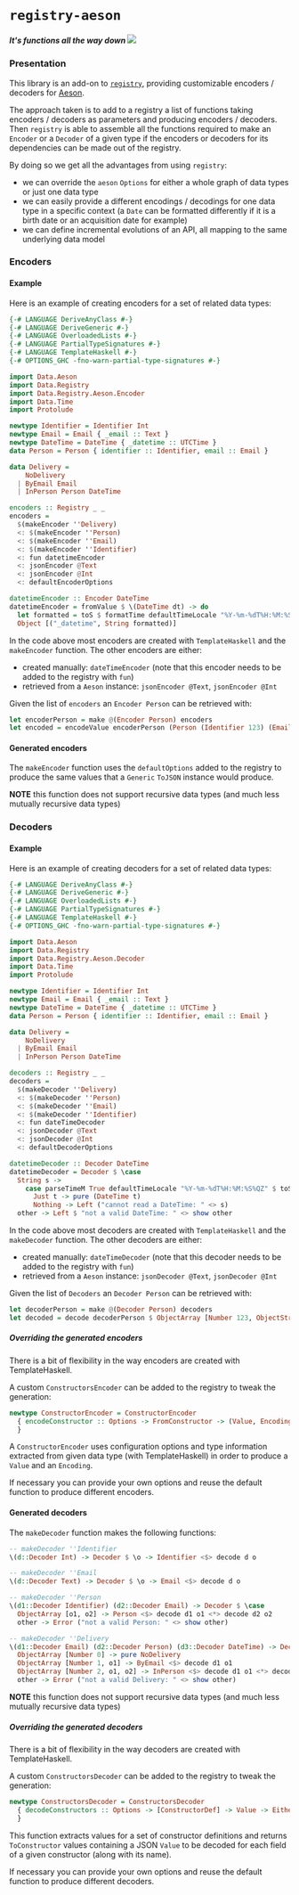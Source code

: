 # `registry-aeson`

##### *It's functions all the way down* <img src="doc/images/unboxed-bottomup.jpg" border="0"/>

### Presentation

This library is an add-on to [`registry`](https://github.com/etorreborre/registry), providing customizable encoders / decoders for [Aeson](https://hackage.haskell.org/package/aeson).

The approach taken is to add to a registry a list of functions taking encoders / decoders as parameters and producing encoders / decoders.
Then `registry` is able to assemble all the functions required to make an `Encoder` or a `Decoder` of a given type if the encoders or decoders for its dependencies can
be made out of the registry.

By doing so we get all the advantages from using `registry`:

 - we can override the `aeson` `Options` for either a whole graph of data types or just one data type
 - we can easily provide a different encodings / decodings for one data type in a specific context (a `Date` can be formatted differently if it is a birth date or an acquisition date for example)
 - we can define incremental evolutions of an API, all mapping to the same underlying data model

### Encoders

#### Example

Here is an example of creating encoders for a set of related data types:
```haskell
{-# LANGUAGE DeriveAnyClass #-}
{-# LANGUAGE DeriveGeneric #-}
{-# LANGUAGE OverloadedLists #-}
{-# LANGUAGE PartialTypeSignatures #-}
{-# LANGUAGE TemplateHaskell #-}
{-# OPTIONS_GHC -fno-warn-partial-type-signatures #-}

import Data.Aeson
import Data.Registry
import Data.Registry.Aeson.Encoder
import Data.Time
import Protolude

newtype Identifier = Identifier Int
newtype Email = Email { _email :: Text }
newtype DateTime = DateTime { _datetime :: UTCTime }
data Person = Person { identifier :: Identifier, email :: Email }

data Delivery =
    NoDelivery
  | ByEmail Email
  | InPerson Person DateTime

encoders :: Registry _ _
encoders =
  $(makeEncoder ''Delivery)
  <: $(makeEncoder ''Person)
  <: $(makeEncoder ''Email)
  <: $(makeEncoder ''Identifier)
  <: fun datetimeEncoder
  <: jsonEncoder @Text
  <: jsonEncoder @Int
  <: defaultEncoderOptions

datetimeEncoder :: Encoder DateTime
datetimeEncoder = fromValue $ \(DateTime dt) -> do
  let formatted = toS $ formatTime defaultTimeLocale "%Y-%m-%dT%H:%M:%SZ" dt
  Object [("_datetime", String formatted)]
```

In the code above most encoders are created with `TemplateHaskell` and the `makeEncoder` function. The other encoders are either:

 - created manually: `dateTimeEncoder` (note that this encoder needs to be added to the registry with `fun`)
 - retrieved from a `Aeson` instance: `jsonEncoder @Text`, `jsonEncoder @Int`

Given the list of `encoders` an `Encoder Person` can be retrieved with:
```haskell
let encoderPerson = make @(Encoder Person) encoders
let encoded = encodeValue encoderPerson (Person (Identifier 123) (Email "me@here.com")) :: Value
```

#### Generated encoders

The `makeEncoder` function uses the `defaultOptions` added to the registry to produce the same values that a `Generic` `ToJSON` instance would produce.

__NOTE__ this function does not support recursive data types (and much less mutually recursive data types)

### Decoders

#### Example

Here is an example of creating decoders for a set of related data types:
```haskell
{-# LANGUAGE DeriveAnyClass #-}
{-# LANGUAGE DeriveGeneric #-}
{-# LANGUAGE OverloadedLists #-}
{-# LANGUAGE PartialTypeSignatures #-}
{-# LANGUAGE TemplateHaskell #-}
{-# OPTIONS_GHC -fno-warn-partial-type-signatures #-}

import Data.Aeson
import Data.Registry
import Data.Registry.Aeson.Decoder
import Data.Time
import Protolude

newtype Identifier = Identifier Int
newtype Email = Email { _email :: Text }
newtype DateTime = DateTime { _datetime :: UTCTime }
data Person = Person { identifier :: Identifier, email :: Email }

data Delivery =
    NoDelivery
  | ByEmail Email
  | InPerson Person DateTime

decoders :: Registry _ _
decoders =
  $(makeDecoder ''Delivery)
  <: $(makeDecoder ''Person)
  <: $(makeDecoder ''Email)
  <: $(makeDecoder ''Identifier)
  <: fun dateTimeDecoder
  <: jsonDecoder @Text
  <: jsonDecoder @Int
  <: defaultDecoderOptions

datetimeDecoder :: Decoder DateTime
datetimeDecoder = Decoder $ \case
  String s ->
    case parseTimeM True defaultTimeLocale "%Y-%m-%dT%H:%M:%S%QZ" $ toS s of
      Just t -> pure (DateTime t)
      Nothing -> Left ("cannot read a DateTime: " <> s)
  other -> Left $ "not a valid DateTime: " <> show other
```

In the code above most decoders are created with `TemplateHaskell` and the `makeDecoder` function. The other decoders are either:

 - created manually: `dateTimeDecoder` (note that this decoder needs to be added to the registry with `fun`)
 - retrieved from a `Aeson` instance: `jsonDecoder @Text`, `jsonDecoder @Int`

Given the list of `Decoders` an `Decoder Person` can be retrieved with:
```haskell
let decoderPerson = make @(Decoder Person) decoders
let decoded = decode decoderPerson $ ObjectArray [Number 123, ObjectStr "me@here.com"]
```

##### Overriding the generated encoders

There is a bit of flexibility in the way encoders are created with TemplateHaskell.

A custom `ConstructorsEncoder` can be added to the registry to tweak the generation:
```haskell
newtype ConstructorEncoder = ConstructorEncoder
  { encodeConstructor :: Options -> FromConstructor -> (Value, Encoding)
  }
```
A `ConstructorEncoder` uses configuration options and type information extracted from
given data type (with TemplateHaskell) in order to produce a `Value` and an `Encoding`.

If necessary you can provide your own options and reuse the default function to produce different encoders.

#### Generated decoders

The `makeDecoder` function makes the following functions:
```haskell
-- makeDecoder ''Identifier
\(d::Decoder Int) -> Decoder $ \o -> Identifier <$> decode d o

-- makeDecoder ''Email
\(d::Decoder Text) -> Decoder $ \o -> Email <$> decode d o

-- makeDecoder ''Person
\(d1::Decoder Identifier) (d2::Decoder Email) -> Decoder $ \case
  ObjectArray [o1, o2] -> Person <$> decode d1 o1 <*> decode d2 o2
  other -> Error ("not a valid Person: " <> show other)

-- makeDecoder ''Delivery
\(d1::Decoder Email) (d2::Decoder Person) (d3::Decoder DateTime) -> Decoder $ \case
  ObjectArray [Number 0] -> pure NoDelivery
  ObjectArray [Number 1, o1] -> ByEmail <$> decode d1 o1
  ObjectArray [Number 2, o1, o2] -> InPerson <$> decode d1 o1 <*> decode d2 o2
  other -> Error ("not a valid Delivery: " <> show other)
```

__NOTE__ this function does not support recursive data types (and much less mutually recursive data types)

##### Overriding the generated decoders

There is a bit of flexibility in the way decoders are created with TemplateHaskell.

A custom `ConstructorsDecoder` can be added to the registry to tweak the generation:
```haskell
newtype ConstructorsDecoder = ConstructorsDecoder
  { decodeConstructors :: Options -> [ConstructorDef] -> Value -> Either Text [ToConstructor]
  }
```
This function extracts values for a set of constructor definitions and returns `ToConstructor` values
containing a JSON `Value` to be decoded for each field of a given constructor (along with its name).

If necessary you can provide your own options and reuse the default function to produce different decoders.
